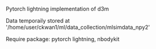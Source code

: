 Pytorch lightning implementation of d3m

Data temporaily stored at '/home/user/ckwan1/ml/data_collection/mlsimdata_npy2'

Require package: pytorch lightning, nbodykit
